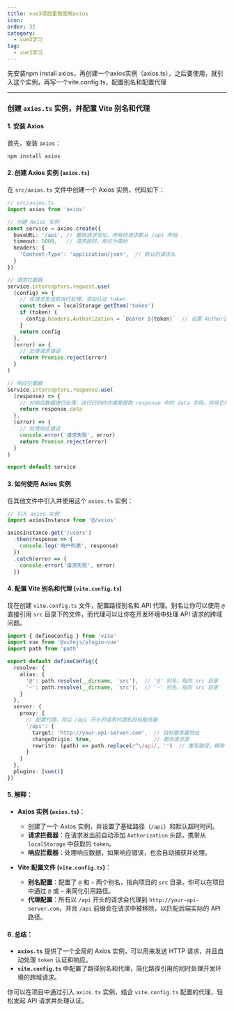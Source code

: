```yaml
---
title: vue3项目里面使用axios
icon: 
order: 32
category:
  - vue3学习
tag:
  - vue3学习
---
```










先安装npm install axios，再创建一个axios实例（axios.ts），之后要使用，就引入这个实例，再写一个vite.config.ts，配置别名和配置代理

------



### 创建 `axios.ts` 实例，并配置 Vite 别名和代理

#### 1. **安装 Axios**
首先，安装 `axios`：
```bash
npm install axios
```

#### 2. **创建 Axios 实例 (`axios.ts`)**

在 `src/axios.ts` 文件中创建一个 Axios 实例，代码如下：

```ts
// src/axios.ts
import axios from 'axios'

// 创建 Axios 实例
const service = axios.create({
  baseURL: '/api', // 基础请求地址，所有的请求都从 /api 开始
  timeout: 5000,   // 请求超时，单位为毫秒
  headers: {
    'Content-Type': 'application/json',  // 默认的请求头
  }
})

// 请求拦截器
service.interceptors.request.use(
  (config) => {
    // 在请求发送前进行处理，添加认证 token
    const token = localStorage.getItem('token')
    if (token) {
      config.headers.Authorization = `Bearer ${token}`  // 设置 Authorization 头部
    }
    return config
  },
  (error) => {
    // 处理请求错误
    return Promise.reject(error)
  }
)

// 响应拦截器
service.interceptors.response.use(
  (response) => {
    // 对响应数据进行处理，这行代码的作用是提取 response 中的 data 字段，并将它作为最终结果返回。
    return response.data
  },
  (error) => {
    // 处理响应错误
    console.error('请求失败', error)
    return Promise.reject(error)
  }
)

export default service
```

#### 3. **如何使用 Axios 实例**

在其他文件中引入并使用这个 `axios.ts` 实例：

```ts
// 引入 axios 实例
import axiosInstance from '@/axios'

axiosInstance.get('/users')
  .then(response => {
    console.log('用户列表', response)
  })
  .catch(error => {
    console.error('请求失败', error)
  })
```

#### 4. **配置 Vite 别名和代理 (`vite.config.ts`)**

现在创建 `vite.config.ts` 文件，配置路径别名和 API 代理。别名让你可以使用 `@` 直接引用 `src` 目录下的文件，而代理可以让你在开发环境中处理 API 请求的跨域问题。

```ts
import { defineConfig } from 'vite'
import vue from '@vitejs/plugin-vue'
import path from 'path'

export default defineConfig({
  resolve: {
    alias: {
      '@': path.resolve(__dirname, 'src'),  // '@' 别名，指向 src 目录
      '~': path.resolve(__dirname, 'src'),  // '~' 别名，指向 src 目录
    }
  },
  server: {
    proxy: {
      // 配置代理，将以 /api 开头的请求代理到目标服务器
      '/api': {
        target: 'http://your-api-server.com',  // 目标服务器地址
        changeOrigin: true,                    // 更改请求源
        rewrite: (path) => path.replace(/^\/api/, '')  // 重写路径，移除 /api 前缀
      }
    }
  },
  plugins: [vue()]
})
```

#### 5. **解释**：
- **Axios 实例 (`axios.ts`)**：
  - 创建了一个 Axios 实例，并设置了基础路径（`/api`）和默认超时时间。
  - **请求拦截器**：在请求发出前自动添加 `Authorization` 头部，携带从 `localStorage` 中获取的 `token`。
  - **响应拦截器**：处理响应数据，如果响应错误，也会自动捕获并处理。

- **Vite 配置文件 (`vite.config.ts`)**：
  - **别名配置**：配置了 `@` 和 `~` 两个别名，指向项目的 `src` 目录。你可以在项目中通过 `@` 或 `~` 来简化引用路径。
  - **代理配置**：所有以 `/api` 开头的请求会代理到 `http://your-api-server.com`，并且 `/api` 前缀会在请求中被移除，以匹配后端实际的 API 路径。

#### 6. **总结**：
- **`axios.ts`** 提供了一个全局的 Axios 实例，可以用来发送 HTTP 请求，并且自动处理 `token` 认证和响应。
- **`vite.config.ts`** 中配置了路径别名和代理，简化路径引用的同时处理开发环境的跨域请求。

你可以在项目中通过引入 `axios.ts` 实例，结合 `vite.config.ts` 配置的代理，轻松发起 API 请求并处理认证。